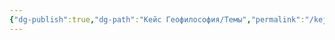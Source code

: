 ```yaml
---
{"dg-publish":true,"dg-path":"Кейс Геофилософия/Темы","permalink":"/kejs-geofilosofiya/temy/"}
---
```

